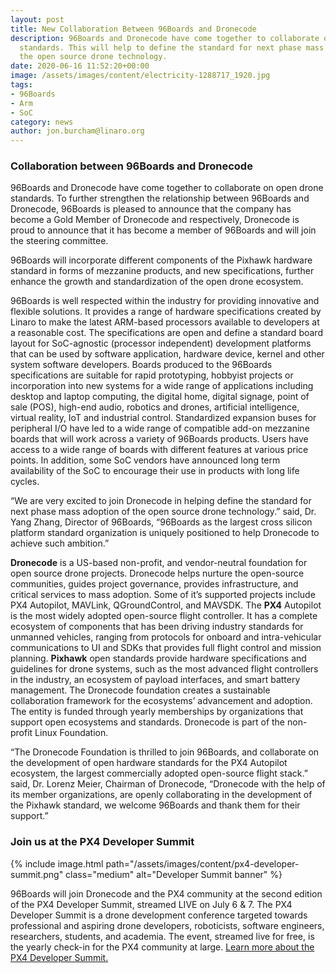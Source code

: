 ```yaml
---
layout: post
title: New Collaboration Between 96Boards and Dronecode
description: 96Boards and Dronecode have come together to collaborate on open drone
  standards. This will help to define the standard for next phase mass adoption of
  the open source drone technology.
date: 2020-06-16 11:52:20+00:00
image: /assets/images/content/electricity-1288717_1920.jpg
tags:
- 96Boards
- Arm
- SoC
category: news
author: jon.burcham@linaro.org
---
```


### **Collaboration between 96Boards and Dronecode**

96Boards and Dronecode have come together to collaborate on open drone standards. To further strengthen the relationship between 96Boards and Dronecode, 96Boards is pleased to announce that the company has become a Gold Member of Dronecode and respectively, Dronecode is proud to announce that it has become a member of 96Boards and will join the steering committee.

96Boards will incorporate different components of the Pixhawk hardware standard in forms of mezzanine products, and new specifications, further enhance the growth and standardization of the open drone ecosystem.

96Boards is well respected within the industry for providing innovative and flexible solutions. It provides a range of hardware specifications created by Linaro to make the latest ARM-based processors available to developers at a reasonable cost. The specifications are open and define a standard board layout for SoC-agnostic (processor independent) development platforms that can be used by software application, hardware device, kernel and other system software developers. Boards produced to the 96Boards specifications are suitable for rapid prototyping, hobbyist projects or incorporation into new systems for a wide range of applications including desktop and laptop computing, the digital home, digital signage, point of sale (POS), high-end audio, robotics and drones, artificial intelligence, virtual reality, IoT and industrial control. Standardized expansion buses for peripheral I/O have led to a wide range of compatible add-on mezzanine boards that will work across a variety of 96Boards products. Users have access to a wide range of boards with different features at various price points. In addition, some SoC vendors have announced long term availability of the SoC to encourage their use in products with long life cycles.

“We are very excited to join Dronecode in helping define the standard for next phase mass adoption of the open source drone technology.” said, Dr. Yang Zhang, Director of 96Boards, “96Boards as the largest cross silicon platform standard organization is uniquely positioned to help Dronecode to achieve such ambition.”

**Dronecode** is a US-based non-profit, and vendor-neutral foundation for open source drone projects. Dronecode helps nurture the open-source communities, guides project governance, provides infrastructure, and critical services to mass adoption. Some of it’s supported projects include PX4 Autopilot, MAVLink, QGroundControl, and MAVSDK. The **PX4** Autopilot is the most widely adopted open-source flight controller. It has a complete ecosystem of components that has been driving industry standards for unmanned vehicles, ranging from protocols for onboard and intra-vehicular communications to UI and SDKs that provides full flight control and mission planning. **Pixhawk** open standards provide hardware specifications and guidelines for drone systems, such as the most advanced flight controllers in the industry, an ecosystem of payload interfaces, and smart battery management. The Dronecode foundation creates a sustainable collaboration framework for the ecosystems’ advancement and adoption. The entity is funded through yearly memberships by organizations that support open ecosystems and standards. Dronecode is part of the non-profit Linux Foundation.

“The Dronecode Foundation is thrilled to join 96Boards, and collaborate on the development of open hardware standards for the PX4 Autopilot ecosystem, the largest commercially adopted open-source flight stack.” said, Dr. Lorenz Meier, Chairman of Dronecode, “Dronecode with the help of its member organizations, are openly collaborating in the development of the Pixhawk standard, we welcome 96Boards and thank them for their support.”

### **Join us at the PX4 Developer Summit**

{% include image.html path="/assets/images/content/px4-developer-summit.png" class="medium" alt="Developer Summit banner" %}

96Boards will join Dronecode and the PX4 community at the second edition of the PX4 Developer Summit, streamed LIVE on July 6 & 7. The PX4 Developer Summit is a drone development conference targeted towards professional and aspiring drone developers, roboticists, software engineers, researchers, students, and academia. The event, streamed live for free, is the yearly check-in for the PX4 community at large. [Learn more about the PX4 Developer Summit.](https://px4.io/virtual-2020/)